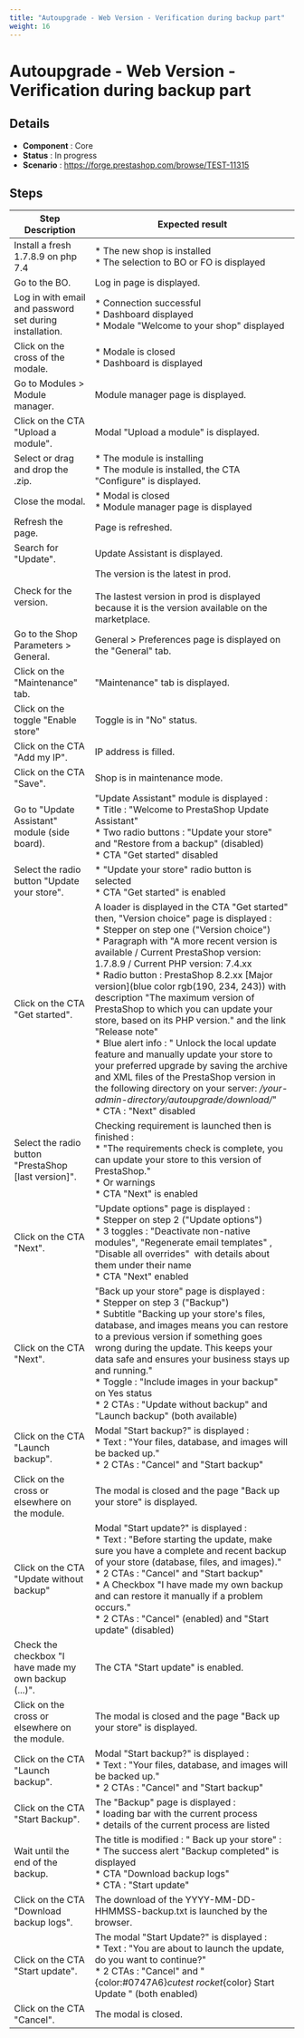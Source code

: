 ```yaml
---
title: "Autoupgrade - Web Version - Verification during backup part"
weight: 16
---
```


# Autoupgrade - Web Version - Verification during backup part
## Details
* **Component** : Core
* **Status** : In progress
* **Scenario** : https://forge.prestashop.com/browse/TEST-11315

## Steps
| Step Description | Expected result |
| ----- | ----- |
| Install a fresh 1.7.8.9 on php 7.4 | * The new shop is installed<br> * The selection to BO or FO is displayed |
| Go to the BO. | Log in page is displayed. |
| Log in with email and password set during installation. | * Connection successful<br> * Dashboard displayed<br> * Modale "Welcome to your shop" displayed |
| Click on the cross of the modale. | * Modale is closed<br> * Dashboard is displayed |
| Go to Modules > Module manager. | Module manager page is displayed. |
| Click on the CTA "Upload a module". | Modal "Upload a module" is displayed. |
| Select or drag and drop the .zip. | * The module is installing<br> * The module is installed, the CTA "Configure" is displayed. |
| Close the modal. | * Modal is closed<br> * Module manager page is displayed |
| Refresh the page. | Page is refreshed. |
| Search for "Update". | Update Assistant is displayed. |
| Check for the version. | The version is the latest in prod. <br><br>The lastest version in prod is displayed because it is the version available on the marketplace. |
| Go to the Shop Parameters > General. | General > Preferences page is displayed on the "General" tab. |
| Click on the "Maintenance" tab. | "Maintenance" tab is displayed. |
| Click on the toggle "Enable store" | Toggle is in "No" status. |
| Click on the CTA "Add my IP". | IP address is filled. |
| Click on the CTA "Save". | Shop is in maintenance mode. |
| Go to "Update Assistant" module (side board). | "Update Assistant" module is displayed : <br> * Title : "Welcome to PrestaShop Update Assistant"<br> * Two radio buttons : "Update your store" and "Restore from a backup" (disabled)<br> * CTA "Get started" disabled |
| Select the radio button "Update your store". | * "Update your store" radio button is selected<br> * CTA "Get started" is enabled |
| Click on the CTA "Get started". | A loader is displayed in the CTA "Get started" then, "Version choice" page is displayed : <br> * Stepper on step one ("Version choice")<br> * Paragraph with "A more recent version is available / Current PrestaShop version: 1.7.8.9 / Current PHP version: 7.4.xx<br> * Radio button : PrestaShop 8.2.xx [Major version](blue color rgb(190, 234, 243)) with description "The maximum version of PrestaShop to which you can update your store, based on its PHP version." and the link "Release note" <br> * Blue alert info : " Unlock the local update feature and manually update your store to your preferred upgrade by saving the archive and XML files of the PrestaShop version in the following directory on your server: */your-admin-directory/autoupgrade/download/*"<br> * CTA : "Next" disabled |
| Select the radio button "PrestaShop [last version]". | Checking requirement is launched then is finished :<br> * "The requirements check is complete, you can update your store to this version of PrestaShop."<br> * Or warnings <br> * CTA "Next" is enabled |
| Click on the CTA "Next". | "Update options" page is displayed :  <br> * Stepper on step 2 ("Update options")<br> * 3 toggles : "Deactivate non-native modules", "Regenerate email templates" , "Disable all overrides"  with details about them under their name <br> * CTA "Next" enabled |
| Click on the CTA "Next". | "Back up your store" page is displayed :  <br> * Stepper on step 3 ("Backup")<br> * Subtitle "Backing up your store's files, database, and images means you can restore to a previous version if something goes wrong during the update. This keeps your data safe and ensures your business stays up and running."<br> * Toggle : "Include images in your backup" on Yes status<br> * 2 CTAs : "Update without backup" and "Launch backup" (both available) |
| Click on the CTA "Launch backup". | Modal "Start backup?" is displayed : <br> * Text : "Your files, database, and images will be backed up."<br> * 2 CTAs : "Cancel" and "Start backup" |
| Click on the cross or elsewhere on the module. | The modal is closed and the page "Back up your store" is displayed. |
| Click on the CTA "Update without backup" | Modal "Start update?" is displayed : <br> * Text : "Before starting the update, make sure you have a complete and recent backup of your store (database, files, and images)."<br> * 2 CTAs : "Cancel" and "Start backup"<br> * A Checkbox "I have made my own backup and can restore it manually if a problem occurs."<br> * 2 CTAs : "Cancel" (enabled) and "Start update" (disabled) |
| Check the checkbox "I have made my own backup (...)". | The CTA "Start update" is enabled. |
| Click on the cross or elsewhere on the module. | The modal is closed and the page "Back up your store" is displayed. |
| Click on the CTA "Launch backup". | Modal "Start backup?" is displayed : <br> * Text : "Your files, database, and images will be backed up."<br> * 2 CTAs : "Cancel" and "Start backup" |
| Click on the CTA "Start Backup". | The "Backup" page is displayed :<br> * loading bar with the current process <br> * details of the current process are listed |
| Wait until the end of the backup. | The title is modified : " Back up your store" : <br> * The success alert "Backup completed" is displayed<br> * CTA "Download backup logs"<br> * CTA : "Start update" |
| Click on the CTA "Download backup logs". | The download of the YYYY-MM-DD-HHMMSS-backup.txt is launched by the browser. |
| Click on the CTA "Start update". | The modal "Start Update?" is displayed : <br> * Text : "You are about to launch the update, do you want to continue?"<br> * 2 CTAs : "Cancel" and "{color:#0747A6}_cutest rocket_{color} Start Update " (both enabled) |
| Click on the CTA "Cancel". | The modal is closed. |
